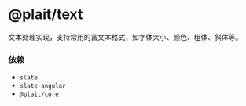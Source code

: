 # @plait/text

文本处理实现，支持常用的富文本格式，如字体大小、颜色、粗体、斜体等。

### 依赖

- `slate`
- `slate-angular`
-  `@plait/core`
